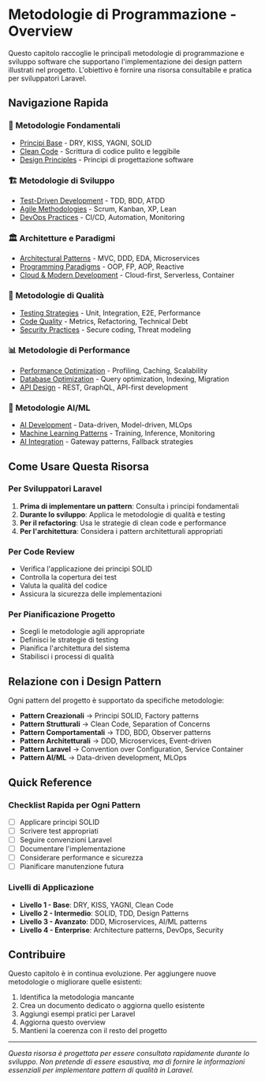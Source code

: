 # Metodologie di Programmazione - Overview

Questo capitolo raccoglie le principali metodologie di programmazione e sviluppo software che supportano l'implementazione dei design pattern illustrati nel progetto. L'obiettivo è fornire una risorsa consultabile e pratica per sviluppatori Laravel.

## Navigazione Rapida

### 🎯 Metodologie Fondamentali
- [Principi Base](./principi-fondamentali.md) - DRY, KISS, YAGNI, SOLID
- [Clean Code](./clean-code-principles.md) - Scrittura di codice pulito e leggibile
- [Design Principles](./design-principles.md) - Principi di progettazione software

### 🏗️ Metodologie di Sviluppo
- [Test-Driven Development](./tdd-bdd.md) - TDD, BDD, ATDD
- [Agile Methodologies](./agile-methodologies.md) - Scrum, Kanban, XP, Lean
- [DevOps Practices](./devops-practices.md) - CI/CD, Automation, Monitoring

### 🏛️ Architetture e Paradigmi
- [Architectural Patterns](./architectural-patterns.md) - MVC, DDD, EDA, Microservices
- [Programming Paradigms](./programming-paradigms.md) - OOP, FP, AOP, Reactive
- [Cloud & Modern Development](./cloud-modern-dev.md) - Cloud-first, Serverless, Container

### 🔧 Metodologie di Qualità
- [Testing Strategies](./testing-strategies.md) - Unit, Integration, E2E, Performance
- [Code Quality](./code-quality.md) - Metrics, Refactoring, Technical Debt
- [Security Practices](./security-practices.md) - Secure coding, Threat modeling

### 📊 Metodologie di Performance
- [Performance Optimization](./performance-optimization.md) - Profiling, Caching, Scalability
- [Database Optimization](./database-optimization.md) - Query optimization, Indexing, Migration
- [API Design](./api-design.md) - REST, GraphQL, API-first development

### 🤖 Metodologie AI/ML
- [AI Development](./ai-development.md) - Data-driven, Model-driven, MLOps
- [Machine Learning Patterns](./ml-patterns.md) - Training, Inference, Monitoring
- [AI Integration](./ai-integration.md) - Gateway patterns, Fallback strategies

## Come Usare Questa Risorsa

### Per Sviluppatori Laravel
1. **Prima di implementare un pattern**: Consulta i principi fondamentali
2. **Durante lo sviluppo**: Applica le metodologie di qualità e testing
3. **Per il refactoring**: Usa le strategie di clean code e performance
4. **Per l'architettura**: Considera i pattern architetturali appropriati

### Per Code Review
- Verifica l'applicazione dei principi SOLID
- Controlla la copertura dei test
- Valuta la qualità del codice
- Assicura la sicurezza delle implementazioni

### Per Pianificazione Progetto
- Scegli le metodologie agili appropriate
- Definisci le strategie di testing
- Pianifica l'architettura del sistema
- Stabilisci i processi di qualità

## Relazione con i Design Pattern

Ogni pattern del progetto è supportato da specifiche metodologie:

- **Pattern Creazionali** → Principi SOLID, Factory patterns
- **Pattern Strutturali** → Clean Code, Separation of Concerns
- **Pattern Comportamentali** → TDD, BDD, Observer patterns
- **Pattern Architetturali** → DDD, Microservices, Event-driven
- **Pattern Laravel** → Convention over Configuration, Service Container
- **Pattern AI/ML** → Data-driven development, MLOps

## Quick Reference

### Checklist Rapida per Ogni Pattern
- [ ] Applicare principi SOLID
- [ ] Scrivere test appropriati
- [ ] Seguire convenzioni Laravel
- [ ] Documentare l'implementazione
- [ ] Considerare performance e sicurezza
- [ ] Pianificare manutenzione futura

### Livelli di Applicazione
- **Livello 1 - Base**: DRY, KISS, YAGNI, Clean Code
- **Livello 2 - Intermedio**: SOLID, TDD, Design Patterns
- **Livello 3 - Avanzato**: DDD, Microservices, AI/ML patterns
- **Livello 4 - Enterprise**: Architecture patterns, DevOps, Security

## Contribuire

Questo capitolo è in continua evoluzione. Per aggiungere nuove metodologie o migliorare quelle esistenti:

1. Identifica la metodologia mancante
2. Crea un documento dedicato o aggiorna quello esistente
3. Aggiungi esempi pratici per Laravel
4. Aggiorna questo overview
5. Mantieni la coerenza con il resto del progetto

---

*Questa risorsa è progettata per essere consultata rapidamente durante lo sviluppo. Non pretende di essere esaustiva, ma di fornire le informazioni essenziali per implementare pattern di qualità in Laravel.*
